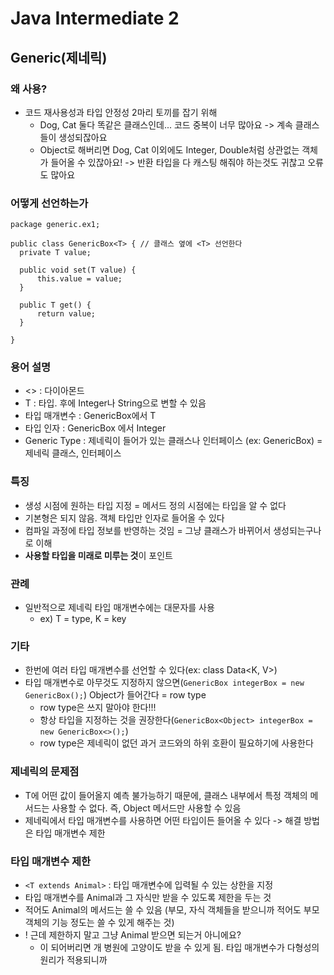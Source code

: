 # Java Intermediate 2

## Generic(제네릭)
### 왜 사용?
  - 코드 재사용성과 타입 안정성 2마리 토끼를 잡기 위해
    - Dog, Cat 둘다 똑같은 클래스인데... 코드 중복이 너무 많아요 -> 계속 클래스들이 생성되잖아요
    - Object로 해버리면 Dog, Cat 이외에도 Integer, Double처럼 상관없는 객체가 들어올 수 있잖아요! -> 반환 타입을 다 캐스팅 해줘야 하는것도 귀찮고 오류도 많아요  

### 어떻게 선언하는가 
  ```
  package generic.ex1; 
  
  public class GenericBox<T> { // 클래스 옆에 <T> 선언한다 
    private T value;

    public void set(T value) {
        this.value = value;
    }

    public T get() {
        return value;
    }

  }
  
  ```

### 용어 설명
- <> : 다이아몬드
- T : 타입. 후에 Integer나 String으로 변할 수 있음
- 타입 매개변수 : GenericBox<T>에서 T
- 타입 인자 : GenericBox<Integer> 에서 Integer
- Generic Type : 제네릭이 들어가 있는 클래스나 인터페이스 (ex: GenericBox) = 제네릭 클래스, 인터페이스 

### 특징
- 생성 시점에 원하는 타입 지정 = 메서드 정의 시점에는 타입을 알 수 없다 
- 기본형은 되지 않음. 객체 타입만 인자로 들어올 수 있다 
- 컴파일 과정에 타입 정보를 반영하는 것임 = 그냥 클래스가 바뀌어서 생성되는구나로 이해
- **사용할 타입을 미래로 미루는 것**이 포인트

### 관례
- 일반적으로 제네릭 타입 매개변수에는 대문자를 사용
  - ex) T = type, K = key 

### 기타
- 한번에 여러 타입 매개변수를 선언할 수 있다(ex: class Data<K, V>)
- 타입 매개변수로 아무것도 지정하지 않으면(`GenericBox integerBox = new GenericBox();`) Object가 들어간다 = row type
  - row type은 쓰지 말아야 한다!!! 
  - 항상 타입을 지정하는 것을 권장한다(`GenericBox<Object> integerBox = new GenericBox<>();`)
  - row type은 제네릭이 없던 과거 코드와의 하위 호환이 필요하기에 사용한다 
  
### 제네릭의 문제점
- T에 어떤 값이 들어올지 예측 불가능하기 때문에, 클래스 내부에서 특정 객체의 메서드는 사용할 수 없다. 즉, Object 메서드만 사용할 수 있음 
- 제네릭에서 타입 매개변수를 사용하면 어떤 타입이든 들어올 수 있다
-> 해결 방법은 타입 매개변수 제한

### 타입 매개변수 제한 
- `<T extends Animal>` : 타입 매개변수에 입력될 수 있는 상한을 지정 
- 타입 매개변수를 Animal과 그 자식만 받을 수 있도록 제한을 두는 것
- 적어도 Animal의 메서드는 쓸 수 있음 (부모, 자식 객체들을 받으니까 적어도 부모 객체의 기능 정도는 쓸 수 있게 해주는 것)
- ! 근데 제한하지 말고 그냥 Animal 받으면 되는거 아니에요?
  - <Animal> 이 되어버리면 개 병원에 고양이도 받을 수 있게 됨. 타입 매개변수가 다형성의 원리가 적용되니까
